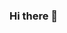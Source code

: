 ### Hi there 👋

<!--
**Kenneth-bit/Kenneth-bit** is a ✨ _special_ ✨ repository because its `README.md` (this file) appears on your GitHub profile.

Here are some ideas to get you started:

- 🔭 I’m currently working on My ALX SE Learnership Qualification
- 🌱 I’m currently learning Git and C
- 👯 I’m looking to collaborate on Open source stuff suitable for mid-level and beginner coders in python, js and c.
- 🤔 I’m looking for help with ...
- 💬 Ask me about ...
- 📫 How to reach me: kehnetehmjr@gmail.com
- 😄 Pronouns: ...
- ⚡ Fun fact: ...
-->


